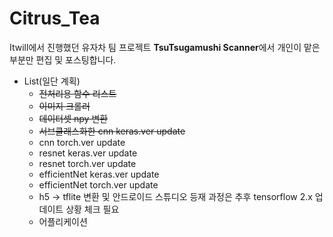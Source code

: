 # Citrus_Tea
Itwill에서 진행했던 유자차 팀 프로젝트 **TsuTsugamushi Scanner**에서 개인이 맡은 부분만 편집 및 포스팅합니다.
* List(일단 계획)
  - ~~전처리용 함수 리스트~~
  - ~~이미지 크롤러~~
  - ~~데이터셋 npy 변환~~
  - ~~서브클래스화한 cnn keras.ver update~~
  - cnn torch.ver update
  - resnet keras.ver update
  - resnet torch.ver update
  - efficientNet keras.ver update
  - efficientNet torch.ver update
  - h5 -> tflite 변환 및 안드로이드 스튜디오 등재 과정은 추후 tensorflow 2.x 업데이트 상황 체크 필요
  - 어플리케이션 
